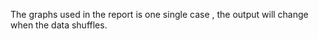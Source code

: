 
The graphs used in the report is one single case , the output will change when the data shuffles.


